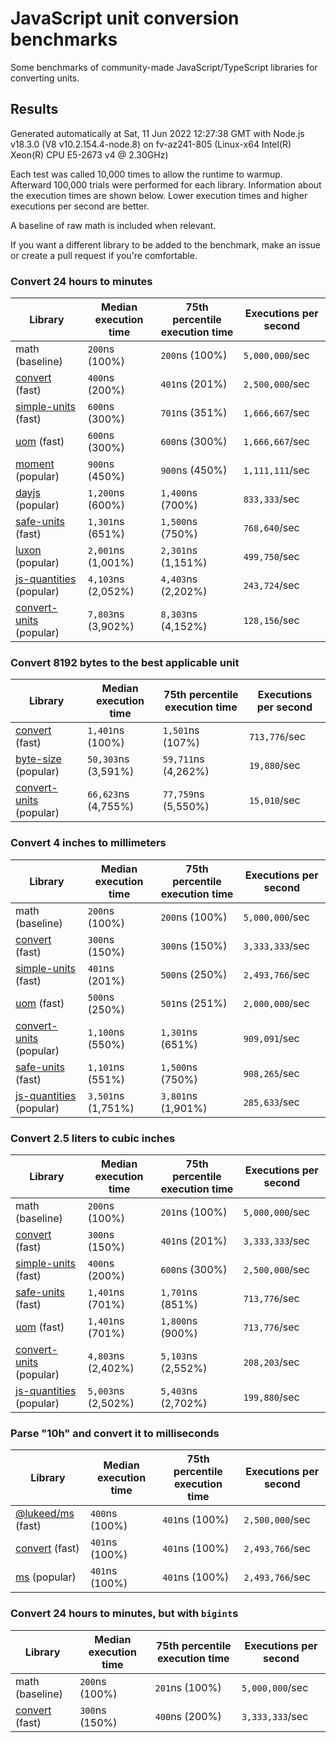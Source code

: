# JavaScript unit conversion benchmarks

Some benchmarks of community-made JavaScript/TypeScript libraries for converting units.

## Results

<!-- beginblock(results) -->

Generated automatically at Sat, 11 Jun 2022 12:27:38 GMT with Node.js v18.3.0 (V8 v10.2.154.4-node.8) on fv-az241-805 (Linux-x64 Intel(R) Xeon(R) CPU E5-2673 v4 @ 2.30GHz)

Each test was called 10,000 times to allow the runtime to warmup.
Afterward 100,000 trials were performed for each library.
Information about the execution times are shown below.
Lower execution times and higher executions per second are better.

A baseline of raw math is included when relevant.

If you want a different library to be added to the benchmark, make an issue or create a pull request if you're comfortable.

### Convert 24 hours to minutes

| Library                                                            | Median execution time | 75th percentile execution time | Executions per second |
| ------------------------------------------------------------------ | --------------------- | ------------------------------ | --------------------- |
| math (baseline)                                                    | `200`ns (100%)        | `200`ns (100%)                 | `5,000,000`/sec       |
| [convert](https://npmjs.com/package/convert) (fast)                | `400`ns (200%)        | `401`ns (201%)                 | `2,500,000`/sec       |
| [simple-units](https://npmjs.com/package/simple-units) (fast)      | `600`ns (300%)        | `701`ns (351%)                 | `1,666,667`/sec       |
| [uom](https://npmjs.com/package/uom) (fast)                        | `600`ns (300%)        | `600`ns (300%)                 | `1,666,667`/sec       |
| [moment](https://npmjs.com/package/moment) (popular)               | `900`ns (450%)        | `900`ns (450%)                 | `1,111,111`/sec       |
| [dayjs](https://npmjs.com/package/dayjs) (popular)                 | `1,200`ns (600%)      | `1,400`ns (700%)               | `833,333`/sec         |
| [safe-units](https://npmjs.com/package/safe-units) (fast)          | `1,301`ns (651%)      | `1,500`ns (750%)               | `768,640`/sec         |
| [luxon](https://npmjs.com/package/luxon) (popular)                 | `2,001`ns (1,001%)    | `2,301`ns (1,151%)             | `499,750`/sec         |
| [js-quantities](https://npmjs.com/package/js-quantities) (popular) | `4,103`ns (2,052%)    | `4,403`ns (2,202%)             | `243,724`/sec         |
| [convert-units](https://npmjs.com/package/convert-units) (popular) | `7,803`ns (3,902%)    | `8,303`ns (4,152%)             | `128,156`/sec         |

### Convert 8192 bytes to the best applicable unit

| Library                                                            | Median execution time | 75th percentile execution time | Executions per second |
| ------------------------------------------------------------------ | --------------------- | ------------------------------ | --------------------- |
| [convert](https://npmjs.com/package/convert) (fast)                | `1,401`ns (100%)      | `1,501`ns (107%)               | `713,776`/sec         |
| [byte-size](https://npmjs.com/package/byte-size) (popular)         | `50,303`ns (3,591%)   | `59,711`ns (4,262%)            | `19,880`/sec          |
| [convert-units](https://npmjs.com/package/convert-units) (popular) | `66,623`ns (4,755%)   | `77,759`ns (5,550%)            | `15,010`/sec          |

### Convert 4 inches to millimeters

| Library                                                            | Median execution time | 75th percentile execution time | Executions per second |
| ------------------------------------------------------------------ | --------------------- | ------------------------------ | --------------------- |
| math (baseline)                                                    | `200`ns (100%)        | `200`ns (100%)                 | `5,000,000`/sec       |
| [convert](https://npmjs.com/package/convert) (fast)                | `300`ns (150%)        | `300`ns (150%)                 | `3,333,333`/sec       |
| [simple-units](https://npmjs.com/package/simple-units) (fast)      | `401`ns (201%)        | `500`ns (250%)                 | `2,493,766`/sec       |
| [uom](https://npmjs.com/package/uom) (fast)                        | `500`ns (250%)        | `501`ns (251%)                 | `2,000,000`/sec       |
| [convert-units](https://npmjs.com/package/convert-units) (popular) | `1,100`ns (550%)      | `1,301`ns (651%)               | `909,091`/sec         |
| [safe-units](https://npmjs.com/package/safe-units) (fast)          | `1,101`ns (551%)      | `1,500`ns (750%)               | `908,265`/sec         |
| [js-quantities](https://npmjs.com/package/js-quantities) (popular) | `3,501`ns (1,751%)    | `3,801`ns (1,901%)             | `285,633`/sec         |

### Convert 2.5 liters to cubic inches

| Library                                                            | Median execution time | 75th percentile execution time | Executions per second |
| ------------------------------------------------------------------ | --------------------- | ------------------------------ | --------------------- |
| math (baseline)                                                    | `200`ns (100%)        | `201`ns (100%)                 | `5,000,000`/sec       |
| [convert](https://npmjs.com/package/convert) (fast)                | `300`ns (150%)        | `401`ns (201%)                 | `3,333,333`/sec       |
| [simple-units](https://npmjs.com/package/simple-units) (fast)      | `400`ns (200%)        | `600`ns (300%)                 | `2,500,000`/sec       |
| [safe-units](https://npmjs.com/package/safe-units) (fast)          | `1,401`ns (701%)      | `1,701`ns (851%)               | `713,776`/sec         |
| [uom](https://npmjs.com/package/uom) (fast)                        | `1,401`ns (701%)      | `1,800`ns (900%)               | `713,776`/sec         |
| [convert-units](https://npmjs.com/package/convert-units) (popular) | `4,803`ns (2,402%)    | `5,103`ns (2,552%)             | `208,203`/sec         |
| [js-quantities](https://npmjs.com/package/js-quantities) (popular) | `5,003`ns (2,502%)    | `5,403`ns (2,702%)             | `199,880`/sec         |

### Parse "10h" and convert it to milliseconds

| Library                                                   | Median execution time | 75th percentile execution time | Executions per second |
| --------------------------------------------------------- | --------------------- | ------------------------------ | --------------------- |
| [@lukeed/ms](https://npmjs.com/package/@lukeed/ms) (fast) | `400`ns (100%)        | `401`ns (100%)                 | `2,500,000`/sec       |
| [convert](https://npmjs.com/package/convert) (fast)       | `401`ns (100%)        | `401`ns (100%)                 | `2,493,766`/sec       |
| [ms](https://npmjs.com/package/ms) (popular)              | `401`ns (100%)        | `401`ns (100%)                 | `2,493,766`/sec       |

### Convert 24 hours to minutes, but with `bigint`s

| Library                                             | Median execution time | 75th percentile execution time | Executions per second |
| --------------------------------------------------- | --------------------- | ------------------------------ | --------------------- |
| math (baseline)                                     | `200`ns (100%)        | `201`ns (100%)                 | `5,000,000`/sec       |
| [convert](https://npmjs.com/package/convert) (fast) | `300`ns (150%)        | `400`ns (200%)                 | `3,333,333`/sec       |

<!-- endblock(results) -->
